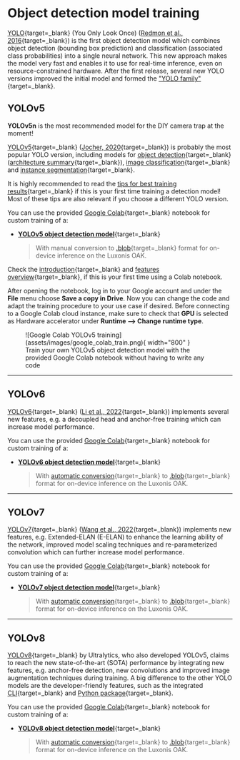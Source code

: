 # Object detection model training

[YOLO](https://pjreddie.com/darknet/yolo/){target=_blank} (You Only Look Once)
([Redmon et al., 2016](https://doi.org/10.48550/arXiv.1506.02640){target=_blank})
is the first object detection model which combines object detection (bounding
box prediction) and classification (associated class probabilities) into a
single neural network. This new approach makes the model very fast and enables
it to use for real-time inference, even on resource-constrained hardware.
After the first release, several new YOLO versions improved the initial model
and formed the ["YOLO family"](https://blog.roboflow.com/guide-to-yolo-models/){target=_blank}.

## YOLOv5

**YOLOv5n** is the most recommended model for the DIY camera trap at the moment!

[YOLOv5](https://github.com/ultralytics/yolov5){target=_blank}
([Jocher, 2020](https://doi.org/10.5281/zenodo.3908559){target=_blank})
is probably the most popular YOLO version, including models for
[object detection](https://github.com/ultralytics/yolov5#pretrained-checkpoints){target=_blank}
([architecture summary](https://github.com/ultralytics/yolov5/issues/6998){target=_blank}),
[image classification](https://github.com/ultralytics/yolov5#classification){target=_blank} and
[instance segmentation](https://github.com/ultralytics/yolov5#segmentation){target=_blank}.

It is highly recommended to read the
[tips for best training results](https://github.com/ultralytics/yolov5/wiki/Tips-for-Best-Training-Results){target=_blank}
if this is your first time training a detection model! Most of these tips are
also relevant if you choose a different YOLO version.

You can use the provided [Google Colab](https://colab.research.google.com/){target=_blank}
notebook for custom training of a:

- [**YOLOv5 object detection model**](https://colab.research.google.com/github/maxsitt/insect-detect-ml/blob/main/notebooks/YOLOv5_detection_training_OAK_conversion.ipynb){target=_blank}
  > With manual conversion to
    [.blob](https://docs.luxonis.com/en/latest/pages/model_conversion){target=_blank}
    format for on-device inference on the Luxonis OAK.

Check the [introduction](https://colab.research.google.com/){target=_blank} and
[features overview](https://colab.research.google.com/notebooks/basic_features_overview.ipynb){target=_blank},
if this is your first time using a Colab notebook.

After opening the notebook, log in to your Google account and under the **File**
menu choose **Save a copy in Drive**. Now you can change the code and adapt the
training procedure to your use case if desired. Before connecting to a Google
Colab cloud instance, make sure to check that **GPU** is selected as Hardware
accelerator under **Runtime --> Change runtime type**.

<figure markdown>
  ![Google Colab YOLOv5 training](assets/images/google_colab_train.png){ width="800" }
  <figcaption>Train your own YOLOv5 object detection model with the provided
              Google Colab notebook without having to write any code</figcaption>
</figure>

---

## YOLOv6

[YOLOv6](https://github.com/meituan/YOLOv6){target=_blank}
([Li et al., 2022](https://doi.org/10.48550/arXiv.2209.02976){target=_blank})
implements several new features, e.g. a decoupled head and anchor-free training
which can increase model performance.

You can use the provided [Google Colab](https://colab.research.google.com/){target=_blank}
notebook for custom training of a:

- [**YOLOv6 object detection model**](https://colab.research.google.com/github/maxsitt/insect-detect-ml/blob/main/notebooks/YOLOv6_detection_training.ipynb){target=_blank}
  > With [automatic conversion](https://tools.luxonis.com/){target=_blank} to
    [.blob](https://docs.luxonis.com/en/latest/pages/model_conversion){target=_blank}
    format for on-device inference on the Luxonis OAK.

---

## YOLOv7

[YOLOv7](https://github.com/WongKinYiu/yolov7){target=_blank}
([Wang et al., 2022](https://doi.org/10.48550/arXiv.2207.02696){target=_blank})
implements new features, e.g. Extended-ELAN (E-ELAN) to enhance the learning
ability of the network, improved model scaling techniques and re-parameterized
convolution which can further increase model performance.

You can use the provided [Google Colab](https://colab.research.google.com/){target=_blank}
notebook for custom training of a:

- [**YOLOv7 object detection model**](https://colab.research.google.com/github/maxsitt/insect-detect-ml/blob/main/notebooks/YOLOv7_detection_training.ipynb){target=_blank}
  > With [automatic conversion](https://tools.luxonis.com/){target=_blank} to
    [.blob](https://docs.luxonis.com/en/latest/pages/model_conversion){target=_blank}
    format for on-device inference on the Luxonis OAK.

---

## YOLOv8

[YOLOv8](https://github.com/ultralytics/ultralytics){target=_blank} by
Ultralytics, who also developed YOLOv5, claims to reach the new state-of-the-art
(SOTA) performance by integrating new features, e.g. anchor-free detection,
new convolutions and improved image augmentation techniques during training.
A big difference to the other YOLO models are the developer-friendly features,
such as the integrated [CLI](https://docs.ultralytics.com/usage/cli/){target=_blank}
and [Python package](https://docs.ultralytics.com/usage/python/){target=_blank}.

You can use the provided [Google Colab](https://colab.research.google.com/){target=_blank}
notebook for custom training of a:

- [**YOLOv8 object detection model**](https://colab.research.google.com/github/maxsitt/insect-detect-ml/blob/main/notebooks/YOLOv8_detection_training.ipynb){target=_blank}
  > With [automatic conversion](https://tools.luxonis.com/){target=_blank} to
    [.blob](https://docs.luxonis.com/en/latest/pages/model_conversion){target=_blank}
    format for on-device inference on the Luxonis OAK.
